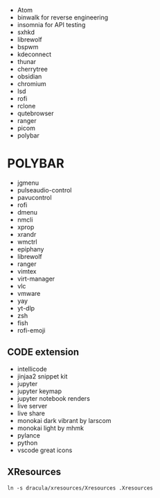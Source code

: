 * Atom
* binwalk       for reverse engineering
* insomnia      for API testing
* sxhkd
* librewolf
* bspwm
* kdeconnect
* thunar
* cherrytree
* obsidian
* chromium
* lsd
* rofi 
* rclone
* qutebrowser
* ranger
* picom
* polybar



# POLYBAR

* jgmenu
* pulseaudio-control
* pavucontrol
* rofi
* dmenu 
* nmcli
* xprop
* xrandr
* wmctrl
* epiphany
* librewolf
* ranger
* vimtex
* virt-manager
* vlc
* vmware
* yay
* yt-dlp
* zsh
* fish
* rofi-emoji






CODE extension
---------------

* intellicode
* jinjaa2 snippet kit
* jupyter
* jupyter keymap
* jupyter notebook renders
* live  server
* live share
* monokai dark vibrant by larscom
* monokai light by mhmk
* pylance
* python
* vscode great icons
 




XResources
------------

`ln -s dracula/xresources/Xresources .Xresources`
